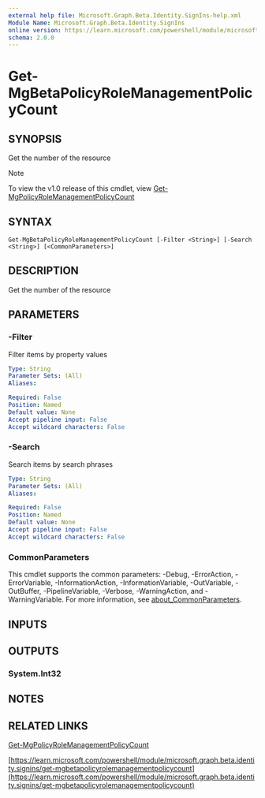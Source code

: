 ```yaml
---
external help file: Microsoft.Graph.Beta.Identity.SignIns-help.xml
Module Name: Microsoft.Graph.Beta.Identity.SignIns
online version: https://learn.microsoft.com/powershell/module/microsoft.graph.beta.identity.signins/get-mgbetapolicyrolemanagementpolicycount
schema: 2.0.0
---
```


# Get-MgBetaPolicyRoleManagementPolicyCount

## SYNOPSIS
Get the number of the resource

> [!NOTE]
> To view the v1.0 release of this cmdlet, view [Get-MgPolicyRoleManagementPolicyCount](/powershell/module/Microsoft.Graph.Identity.SignIns/Get-MgPolicyRoleManagementPolicyCount?view=graph-powershell-1.0)

## SYNTAX

```
Get-MgBetaPolicyRoleManagementPolicyCount [-Filter <String>] [-Search <String>] [<CommonParameters>]
```

## DESCRIPTION
Get the number of the resource

## PARAMETERS

### -Filter
Filter items by property values

```yaml
Type: String
Parameter Sets: (All)
Aliases:

Required: False
Position: Named
Default value: None
Accept pipeline input: False
Accept wildcard characters: False
```

### -Search
Search items by search phrases

```yaml
Type: String
Parameter Sets: (All)
Aliases:

Required: False
Position: Named
Default value: None
Accept pipeline input: False
Accept wildcard characters: False
```

### CommonParameters
This cmdlet supports the common parameters: -Debug, -ErrorAction, -ErrorVariable, -InformationAction, -InformationVariable, -OutVariable, -OutBuffer, -PipelineVariable, -Verbose, -WarningAction, and -WarningVariable. For more information, see [about_CommonParameters](http://go.microsoft.com/fwlink/?LinkID=113216).

## INPUTS

## OUTPUTS

### System.Int32
## NOTES

## RELATED LINKS
[Get-MgPolicyRoleManagementPolicyCount](/powershell/module/Microsoft.Graph.Identity.SignIns/Get-MgPolicyRoleManagementPolicyCount?view=graph-powershell-1.0)

[https://learn.microsoft.com/powershell/module/microsoft.graph.beta.identity.signins/get-mgbetapolicyrolemanagementpolicycount](https://learn.microsoft.com/powershell/module/microsoft.graph.beta.identity.signins/get-mgbetapolicyrolemanagementpolicycount)


